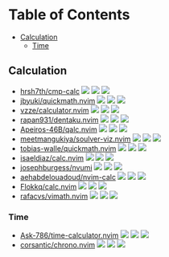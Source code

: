 # Table of Contents

<!-- toc -->

- [Calculation](#calculation)
  - [Time](#time)

<!-- tocstop -->

## Calculation

- [hrsh7th/cmp-calc](https://github.com/hrsh7th/cmp-calc) ![](https://img.shields.io/github/stars/hrsh7th/cmp-calc) ![](https://img.shields.io/github/last-commit/hrsh7th/cmp-calc) ![](https://img.shields.io/github/commit-activity/y/hrsh7th/cmp-calc)
- [jbyuki/quickmath.nvim](https://github.com/jbyuki/quickmath.nvim) ![](https://img.shields.io/github/stars/jbyuki/quickmath.nvim) ![](https://img.shields.io/github/last-commit/jbyuki/quickmath.nvim) ![](https://img.shields.io/github/commit-activity/y/jbyuki/quickmath.nvim)
- [vzze/calculator.nvim](https://github.com/vzze/calculator.nvim) ![](https://img.shields.io/github/stars/vzze/calculator.nvim) ![](https://img.shields.io/github/last-commit/vzze/calculator.nvim) ![](https://img.shields.io/github/commit-activity/y/vzze/calculator.nvim)
- [rapan931/dentaku.nvim](https://github.com/rapan931/dentaku.nvim) ![](https://img.shields.io/github/stars/rapan931/dentaku.nvim) ![](https://img.shields.io/github/last-commit/rapan931/dentaku.nvim) ![](https://img.shields.io/github/commit-activity/y/rapan931/dentaku.nvim)
- [Apeiros-46B/qalc.nvim](https://github.com/Apeiros-46B/qalc.nvim) ![](https://img.shields.io/github/stars/Apeiros-46B/qalc.nvim) ![](https://img.shields.io/github/last-commit/Apeiros-46B/qalc.nvim) ![](https://img.shields.io/github/commit-activity/y/Apeiros-46B/qalc.nvim)
- [meetmangukiya/soulver-viz.nvim](https://github.com/meetmangukiya/soulver-viz.nvim) ![](https://img.shields.io/github/stars/meetmangukiya/soulver-viz.nvim) ![](https://img.shields.io/github/last-commit/meetmangukiya/soulver-viz.nvim) ![](https://img.shields.io/github/commit-activity/y/meetmangukiya/soulver-viz.nvim)
- [tobias-walle/quickmath.nvim](https://github.com/tobias-walle/quickmath.nvim) ![](https://img.shields.io/github/stars/tobias-walle/quickmath.nvim) ![](https://img.shields.io/github/last-commit/tobias-walle/quickmath.nvim) ![](https://img.shields.io/github/commit-activity/y/tobias-walle/quickmath.nvim)
- [isaeldiaz/calc.nvim](https://github.com/isaeldiaz/calc.nvim) ![](https://img.shields.io/github/stars/isaeldiaz/calc.nvim) ![](https://img.shields.io/github/last-commit/isaeldiaz/calc.nvim) ![](https://img.shields.io/github/commit-activity/y/isaeldiaz/calc.nvim)
- [josephburgess/nvumi](https://github.com/josephburgess/nvumi) ![](https://img.shields.io/github/stars/josephburgess/nvumi) ![](https://img.shields.io/github/last-commit/josephburgess/nvumi) ![](https://img.shields.io/github/commit-activity/y/josephburgess/nvumi)
- [aehabdelouadoud/nvim-calc](https://github.com/aehabdelouadoud/nvim-calc) ![](https://img.shields.io/github/stars/aehabdelouadoud/nvim-calc) ![](https://img.shields.io/github/last-commit/aehabdelouadoud/nvim-calc) ![](https://img.shields.io/github/commit-activity/y/aehabdelouadoud/nvim-calc)
- [Flokkq/calc.nvim](https://github.com/Flokkq/calc.nvim) ![](https://img.shields.io/github/stars/Flokkq/calc.nvim) ![](https://img.shields.io/github/last-commit/Flokkq/calc.nvim) ![](https://img.shields.io/github/commit-activity/y/Flokkq/calc.nvim)
- [rafacvs/vimath.nvim](https://github.com/rafacvs/vimath.nvim) ![](https://img.shields.io/github/stars/rafacvs/vimath.nvim) ![](https://img.shields.io/github/last-commit/rafacvs/vimath.nvim) ![](https://img.shields.io/github/commit-activity/y/rafacvs/vimath.nvim)

### Time

- [Ask-786/time-calculator.nvim](https://github.com/Ask-786/time-calculator.nvim) ![](https://img.shields.io/github/stars/Ask-786/time-calculator.nvim) ![](https://img.shields.io/github/last-commit/Ask-786/time-calculator.nvim) ![](https://img.shields.io/github/commit-activity/y/Ask-786/time-calculator.nvim)
- [corsantic/chrono.nvim](https://github.com/corsantic/chrono.nvim) ![](https://img.shields.io/github/stars/corsantic/chrono.nvim) ![](https://img.shields.io/github/last-commit/corsantic/chrono.nvim) ![](https://img.shields.io/github/commit-activity/y/corsantic/chrono.nvim)
